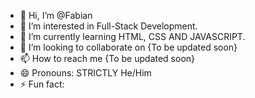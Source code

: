 - 👋 Hi, I’m @Fabian 
- 👀 I’m interested in Full-Stack Development.
- 🌱 I’m currently learning HTML,  CSS AND JAVASCRIPT.
- 💞️ I’m looking to collaborate on {To be updated soon}
- 📫 How to reach me {To be updated soon}
- 😄 Pronouns: STRICTLY He/Him
- ⚡ Fun fact: 

<!---
fabiane9258/fabiane9258 is a ✨ special ✨ repository because its `README.md` (this file) appears on your GitHub profile.
You can click the Preview link to take a look at your changes.
--->

